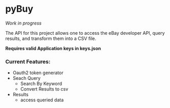 # pyBuy

*Work in progress*

The API for this project allows one to access the eBay developer API, query results, and transform them into a CSV file.

**Requires valid Application keys in keys.json**

### Current Features:
- Oauth2 token generator
- Seach Query
    - Search By Keyword
    - Convert Results to csv
- Results
    - access queried data
